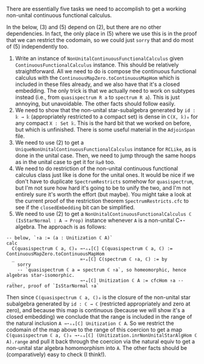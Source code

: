 There are essentially five tasks we need to accomplish to get a working non-unital continuous
functional calculus.

In the below, (3) and (5) depend on (2), but there are no other dependencies. In fact, the only
place in (5) where we use this is in the proof that we can restrict the codomain, so we could just
`sorry` that and do most of (5) independently too.

1. Write an instance of `NonUnitalContinuousFunctionalCalculus` given `ContinuousFunctionalCalculus`
   instance. This should be relatively straightforward. All we need to do is compose the continuous
   functional calculus with the `ContinuousMapZero.toContinuousMapHom` which is included in these
   files already, and we also have that it's a closed embedding. The only trick is that we actually
   need to work on subtypes instead (i.e., from `quasispectrum R a` to `spectrum R a`). This is just
   annoying, but unavoidable. The other facts should follow easily.
2. We need to show that the non-unital star-subalgebra generated by `id : 𝕜 → 𝕜` (appropriately
   restricted to a compact set) is dense in `C(X, 𝕜)₀` for any compact `X : Set 𝕜`. This is the hard
   bit that we worked on before, but which is unfinished. There is some useful material in the
   `AdjoinSpan` file.
3. We need to use (2) to get a `UniqueNonUnitalContinuousFunctionalCalculus`
   instance for `RCLike`, as is done in the unital case. Then, we need to jump through the same
   hoops as in the unital case to get it for `ℝ≥0` too.
4. We need to do restriction of the non-unital continuous functional calculus class just like is
   done for the unital ones. It would be nice if we don't have to duplicate `SpectrumRestricts`
   somehow for `quasispectrum`, but I'm not sure how hard it's going to be to unify the two, and I'm
   not entirely sure it's worth the effort (but maybe).
   You might take a look at the current proof of the restriction theorem `SpectrumRestricts.cfc` to
   see if the `closedEmbedding` bit can be simplified.
5. We need to use (2) to get a `NonUnitalContinuousFunctionalCalculus ℂ (IsStarNormal : A → Prop)`
   instance whenever `A` is a non-unital C⋆-algebra. The approach is as follows:

```lean
-- below, `↑a := (a : Unitization ℂ A)`
calc
  C(quasispectrum ℂ a, ℂ)₀ →⋆ₙₐ[ℂ] C(quasispectrum ℂ a, ℂ) := ContinuousMapZero.toContinuousMapHom
  _                        ≃⋆ₐ[ℂ] C(spectrum ℂ ↑a, ℂ) := by
    sorry
    -- `quasispectrum ℂ a = spectrum ℂ ↑a`, so homeomorphic, hence algebras star-isomorphic.
  _                        →⋆ₐ[ℂ] Unitization ℂ A := cfcHom ↑a -- rather, proof of `IsStarNormal ↑a`
```
Then since `C(quasispectrum ℂ a, ℂ)₀` is the closure of the non-unital star subalgebra generated by
`id : ℂ → ℂ` (restricted appropriately and zero at zero), and because this map is continuous
(because we will show it's a closed embedding) we conclude that the range is included in the range
of the natural inclusion `A →⋆ₙₐ[ℂ] Unitization ℂ A`. So we restrict the codomain of the map above
to the range of this coercion to get a map
`C(quasispectrum ℂ a, ℂ)₀ →⋆ₙₐ[ℂ] (Unitization.inrNonUnitalStarAlgHom ℂ A).range` and pull it back
through the coercion via the natural equiv to get a non-unital star algebra homomorphism into `A`.
The other facts should be (comparatively) easy to check (I think!).

